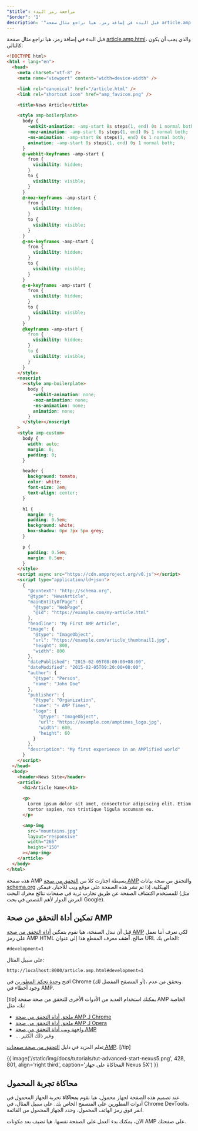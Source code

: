 ```yaml
---
"$title": مراجعة رمز البدء
"$order": '1'
description: '"قبل البدء في إضافة رمز، هيا نراجع مثال صفحة article.amp.html، والذي يجب أن يكون كالتالي: ..."'
---
```


قبل البدء في إضافة رمز، هيا نراجع مثال صفحة [article.amp.html](https://github.com/googlecodelabs/accelerated-mobile-pages-advanced/blob/master/article.amp.html)، والذي يجب أن يكون كالتالي:

```html
<!DOCTYPE html>
<html ⚡ lang="en">
  <head>
    <meta charset="utf-8" />
    <meta name="viewport" content="width=device-width" />

    <link rel="canonical" href="/article.html" />
    <link rel="shortcut icon" href="amp_favicon.png" />

    <title>News Article</title>

    <style amp-boilerplate>
      body {
        -webkit-animation: -amp-start 8s steps(1, end) 0s 1 normal both;
        -moz-animation: -amp-start 8s steps(1, end) 0s 1 normal both;
        -ms-animation: -amp-start 8s steps(1, end) 0s 1 normal both;
        animation: -amp-start 8s steps(1, end) 0s 1 normal both;
      }
      @-webkit-keyframes -amp-start {
        from {
          visibility: hidden;
        }
        to {
          visibility: visible;
        }
      }
      @-moz-keyframes -amp-start {
        from {
          visibility: hidden;
        }
        to {
          visibility: visible;
        }
      }
      @-ms-keyframes -amp-start {
        from {
          visibility: hidden;
        }
        to {
          visibility: visible;
        }
      }
      @-o-keyframes -amp-start {
        from {
          visibility: hidden;
        }
        to {
          visibility: visible;
        }
      }
      @keyframes -amp-start {
        from {
          visibility: hidden;
        }
        to {
          visibility: visible;
        }
      }
    </style>
    <noscript
      ><style amp-boilerplate>
        body {
          -webkit-animation: none;
          -moz-animation: none;
          -ms-animation: none;
          animation: none;
        }
      </style></noscript
    >
    <style amp-custom>
      body {
        width: auto;
        margin: 0;
        padding: 0;
      }

      header {
        background: tomato;
        color: white;
        font-size: 2em;
        text-align: center;
      }

      h1 {
        margin: 0;
        padding: 0.5em;
        background: white;
        box-shadow: 0px 3px 5px grey;
      }

      p {
        padding: 0.5em;
        margin: 0.5em;
      }
    </style>
    <script async src="https://cdn.ampproject.org/v0.js"></script>
    <script type="application/ld+json">
      {
        "@context": "http://schema.org",
        "@type": "NewsArticle",
        "mainEntityOfPage": {
          "@type": "WebPage",
          "@id": "https://example.com/my-article.html"
        },
        "headline": "My First AMP Article",
        "image": {
          "@type": "ImageObject",
          "url": "https://example.com/article_thumbnail1.jpg",
          "height": 800,
          "width": 800
        },
        "datePublished": "2015-02-05T08:00:00+08:00",
        "dateModified": "2015-02-05T09:20:00+08:00",
        "author": {
          "@type": "Person",
          "name": "John Doe"
        },
        "publisher": {
          "@type": "Organization",
          "name": "⚡ AMP Times",
          "logo": {
            "@type": "ImageObject",
            "url": "https://example.com/amptimes_logo.jpg",
            "width": 600,
            "height": 60
          }
        },
        "description": "My first experience in an AMPlified world"
      }
    </script>
  </head>
  <body>
    <header>News Site</header>
    <article>
      <h1>Article Name</h1>

      <p>
        Lorem ipsum dolor sit amet, consectetur adipiscing elit. Etiam egestas
        tortor sapien, non tristique ligula accumsan eu.
      </p>

      <amp-img
        src="mountains.jpg"
        layout="responsive"
        width="266"
        height="150"
      ></amp-img>
    </article>
  </body>
</html>
```

هذه صفحة AMP بسيطة اجتازت كلا من [التحقق من صحة AMP](../../../../documentation/guides-and-tutorials/learn/validation-workflow/validate_amp.md) والتحقق من صحة بيانات [schema.org](http://schema.org/) الهيكلية. إذا تم نشر هذه الصفحة على موقع ويب للأخبار، فيمكن للمستخدم اكتشاف الصفحة عن طريق تجارب ثرية في صفحات نتائج محرك البحث (مثل العرض الدوار لأهم القصص في بحث Google).

## تمكين أداة التحقق من صحة AMP

قبل أن نبدل الصفحة، هيا نقوم بتمكين [أداة التحقق من صحة AMP](../../../../documentation/guides-and-tutorials/learn/validation-workflow/validate_amp.md) لكي نعرف أننا نعمل على رمز AMP HTML صالح.  **أضف** معرف المقطع  هذا إلى عنوان URL الخاص بك:

```text
#development=1
```

على سبيل المثال:

```text
http://localhost:8000/article.amp.html#development=1
```

افتح [وحدة تحكم المطورين](https://developer.chrome.com/devtools/docs/console) في Chrome (أو المتصفح المفضل لك)، وتحقق من عدم وجود أخطاء في AMP.

[tip] يمكنك استخدام العديد من الأدوات الأخرى للتحقق من صحة صفحة AMP الخاصة بك، مثل:

- [ملحق أداة التحقق من صحة AMP لـ Chrome](https://chrome.google.com/webstore/detail/amp-validator/nmoffdblmcmgeicmolmhobpoocbbmknc)
- [ملحق أداة التحقق من صحة AMP لـ Opera](https://addons.opera.com/en-gb/extensions/details/amp-validator/)
- [واجهة ويب أداة التحقق من صحة AMP](https://validator.ampproject.org/)
- ... وغير ذلك الكثير

تعلم المزيد في دليل [التحقق من صحة صفحات AMP](../../../../documentation/guides-and-tutorials/learn/validation-workflow/validate_amp.md). [/tip]

{{ image('/static/img/docs/tutorials/tut-advanced-start-nexus5.png', 428, 801, align='right third', caption='المحاكاة على جهاز Nexus 5X') }}

## محاكاة تجربة المحمول

عند تصميم هذه الصفحة لجهاز محمول، هيا نقوم **بمحاكاة** تجربة الجهاز المحمول في أدوات المطورين على المتصفح الخاص بك. على سبيل المثال، في Chrome DevTools، انقر فوق رمز الهاتف المحمول، وحدد الجهاز المحمول من القائمة.

الآن، يمكنك بدء العمل على الصفحة نفسها. هيا نضيف بعد مكونات AMP على صفحتك.

